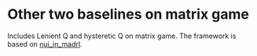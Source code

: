 # Other two baselines on matrix game

Includes Lenient Q and hysteretic Q on matrix game. The framework is based on [nui_in_madrl](https://github.com/gjp1203/nui_in_madrl). 


